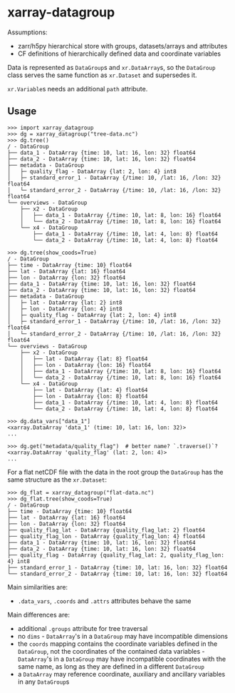 # xarray-datagroup

Assumptions:

- zarr/h5py hierarchical store with groups, datasets/arrays and attributes
- CF definitions of hierarchically defined data and coordinate variables

Data is represented as `DataGroup`s and `xr.DataArray`s, so the `DataGroup` class
serves the same function as `xr.Dataset` and supersedes it.

`xr.Variable`s needs an additional `path` attribute.


## Usage

```python-repl
>>> import xarray_datagroup
>>> dg = xarray_datagroup("tree-data.nc")
>>> dg.tree()
/ - DataGroup
├── data_1 - DataArray {time: 10, lat: 16, lon: 32} float64
├── data_2 - DataArray {time: 10, lat: 16, lon: 32} float64
├── metadata - DataGroup
│   ├─ quality_flag - DataArray {lat: 2, lon: 4} int8
│   ├─ standard_error_1 - DataArray {/time: 10, /lat: 16, /lon: 32} float64
│   └─ standard_error_2 - DataArray {/time: 10, /lat: 16, /lon: 32} float64
└── overviews - DataGroup
    ├── x2 - DataGroup
    │   ├── data_1 - DataArray {/time: 10, lat: 8, lon: 16} float64
    │   └── data_2 - DataArray {/time: 10, lat: 8, lon: 16} float64
    └── x4 - DataGroup
        ├── data_1 - DataArray {/time: 10, lat: 4, lon: 8} float64
        └── data_2 - DataArray {/time: 10, lat: 4, lon: 8} float64

>>> dg.tree(show_coods=True)
/ - DataGroup
├── time - DataArray {time: 10} float64
├── lat - DataArray {lat: 16} float64
├── lon - DataArray {lon: 32} float64
├── data_1 - DataArray {time: 10, lat: 16, lon: 32} float64
├── data_2 - DataArray {time: 10, lat: 16, lon: 32} float64
├── metadata - DataGroup
│   ├─ lat - DataArray {lat: 2} int8
│   ├─ lon - DataArray {lon: 4} int8
│   ├─ quality_flag - DataArray {lat: 2, lon: 4} int8
│   ├─ standard_error_1 - DataArray {/time: 10, /lat: 16, /lon: 32} float64
│   └─ standard_error_2 - DataArray {/time: 10, /lat: 16, /lon: 32} float64
└── overviews - DataGroup
    ├── x2 - DataGroup
    │   ├── lat - DataArray {lat: 8} float64
    │   ├── lon - DataArray {lon: 16} float64
    │   ├── data_1 - DataArray {/time: 10, lat: 8, lon: 16} float64
    │   └── data_2 - DataArray {/time: 10, lat: 8, lon: 16} float64
    └── x4 - DataGroup
        ├── lat - DataArray {lat: 4} float64
        ├── lon - DataArray {lon: 8} float64
        ├── data_1 - DataArray {/time: 10, lat: 4, lon: 8} float64
        └── data_2 - DataArray {/time: 10, lat: 4, lon: 8} float64

>>> dg.data_vars["data_1"]
<xarray.DataArray 'data_1' (time: 10, lat: 16, lon: 32)>
...

>>> dg.get("metadata/quality_flag")  # better name? `.traverse()`?
<xarray.DataArray 'quality_flag' (lat: 2, lon: 4)>
...

```

For a flat netCDF file with the data in the root group the `DataGroup` has the same structure as the
`xr.Dataset`:

```python-repl
>>> dg_flat = xarray_datagroup("flat-data.nc")
>>> dg_flat.tree(show_coods=True)
/ - DataGroup
├── time - DataArray {time: 10} float64
├── lat - DataArray {lat: 16} float64
├── lon - DataArray {lon: 32} float64
├── quality_flag_lat - DataArray {quality_flag_lat: 2} float64
├── quality_flag_lon - DataArray {quality_flag_lon: 4} float64
├── data_1 - DataArray {time: 10, lat: 16, lon: 32} float64
├── data_2 - DataArray {time: 10, lat: 16, lon: 32} float64
├── quality_flag - DataArray {quality_flag_lat: 2, quality_flag_lon: 4} int8
├── standard_error_1 - DataArray {time: 10, lat: 16, lon: 32} float64
└── standard_error_2 - DataArray {time: 10, lat: 16, lon: 32} float64

```

Main similarities are:

- `.data_vars`, `.coords` and `.attrs` attributes behave the same

Main differences are:

- additional `.groups` attribute for tree traversal
- no `dims` - `DataArray`'s in a `DataGroup` may have incompatible dimensions
- the `coords` mapping contains the coordinate variables defined in the `DataGroup`, 
  not the coordinates of the contained data variables -
  `DataArray`'s in a `DataGroup` may have incompatible coordinates with the same name,
  as long as they are defined in a different `DataGroup`
- a `DataArray` may reference coordinate, auxiliary and ancillary variables in any `DataGroup`s
